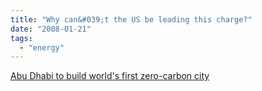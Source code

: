 ```yaml
---
title: "Why can&#039;t the US be leading this charge?"
date: "2008-01-21"
tags: 
  - "energy"
---
```


[Abu Dhabi to build world's first zero-carbon city](http://www.physorg.com/news120158507.html "Abu Dhabi to build world's first zero-carbon city")
